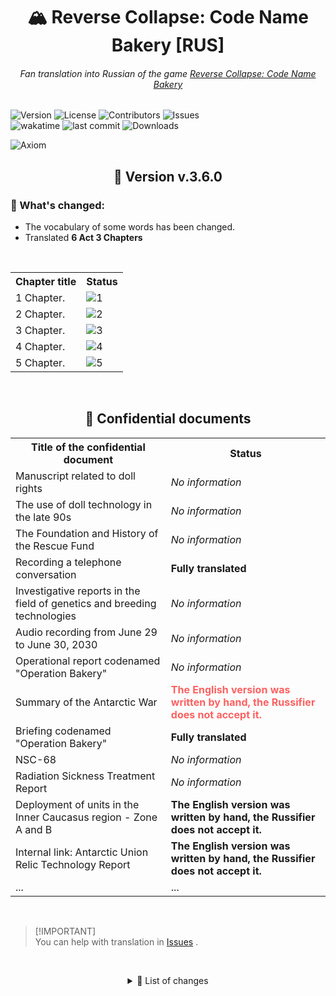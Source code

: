 <h1 align="center">🏔 Reverse Collapse: Code Name Bakery [RUS]</h1>
<h6 align="center">Fan translation into Russian of the game <a href="https://store.steampowered.com/app/1127700/Reverse_Collapse_Code_Name_Bakery/">Reverse Collapse: Code Name Bakery</a> </h6>
<div align="center">
</div>
<p data-md-type="paragraph"><img src="https://img.shields.io/github/v/release/S-MpAI/Reverse-Collapse-RUS?label=Version&amp;style=flat-square" alt="Version" data-md-type="image"> <img src="https://img.shields.io/github/license/S-MpAI/Reverse-Collapse-RUS?label=License&amp;style=flat-square" alt="License" data-md-type="image"> <img src="https://img.shields.io/github/contributors/S-MpAI/Reverse-Collapse-RUS?label=Contributors&amp;style=flat-square" alt="Contributors" data-md-type="image"> <img src="https://img.shields.io/github/issues/S-MpAI/Reverse-Collapse-RUS?label=Issues&amp;style=flat-square" alt="Issues" data-md-type="image"> <br data-md-type="raw_html"> <a href="https://wakatime.com/badge/github/S-MpAI/Reverse-Collapse-RUS" data-md-type="link"></a><img src="https://wakatime.com/badge/github/S-MpAI/Reverse-Collapse-RUS.svg" alt="wakatime" data-md-type="image" class=""> <img src="https://badgen.net/github/last-commit/S-MpAI/Reverse-Collapse-RUS" alt="last commit" data-md-type="image"> <img src="https://badgen.net/github/assets-dl/S-MpAI/Reverse-Collapse-RUS" alt="Downloads" data-md-type="image"> <br data-md-type="raw_html"></p>
<p data-md-type="paragraph"><img src="https://repobeats.axiom.co/api/embed/8a1aacfa99bc79a299939728ce7a43f69271fe8b.svg" data-md-type="image" alt="Axiom"></p>
<div data-md-type="block_html"></div>
<h2 align="center">🚀 Version v.3.6.0</h2>
<h3 align="left">🔹 What's changed:</h3>
<ul style="text-align: left;">
    <li>The vocabulary of some words has been changed.</li>
    <li>Translated <b>6 Act 3 Chapters</b> </li>
</ul>

<br>
<table>
         <tr>
             <th>Chapter title</th>
             <th>Status</th>
         </tr>
         <tr>
             <td>1 Chapter.</td>
             <td>                <img src="https://api.catgirllover.ru/api/badge/Reverse-Collapse-RUS/1/progress/" alt="1"> </td>
         </tr>
         <tr>
             <td>2 Chapter.</td>
             <td>                <img src="https://api.catgirllover.ru/api/badge/Reverse-Collapse-RUS/2/progress/" alt="2"> </td>
         </tr>
         <tr>
             <td>3 Chapter.</td>
             <td>                <img src="https://api.catgirllover.ru/api/badge/Reverse-Collapse-RUS/3/progress/" alt="3"> </td>
         </tr>
         <tr>
             <td>4 Chapter.</td>
             <td>                <img src="https://api.catgirllover.ru/api/badge/Reverse-Collapse-RUS/4/progress/" alt="4"> </td>
         </tr>
           <tr>
             <td>5 Chapter.</td>
             <td>                <img src="https://api.catgirllover.ru/api/badge/Reverse-Collapse-RUS/5/progress/" alt="5"> </td>
         </tr>
     </table>
<br>

<!-- > [!CAUTION]
> .

<br>
 -->

<h2 align="center">💾 Confidential documents</h2>
<table>
        <tr>
            <th>Title of the confidential document</th>
            <th>Status</th>
        </tr>
        <tr>
            <td>Manuscript related to doll rights</td>
            <td><i>No information</i></td>
        </tr>
        <tr>
            <td>The use of doll technology in the late 90s</td>
            <td><i>No information</i></td>
        </tr>
        <tr>
            <td>The Foundation and History of the Rescue Fund</td>
            <td><i>No information</i></td>
        </tr>
        <tr>
            <td>Recording a telephone conversation</td>
            <td><b>Fully translated</b></td>
        </tr>
        <tr>
            <td>Investigative reports in the field of genetics and breeding technologies</td>
            <td><i>No information</i></td>
        </tr>
        <tr>
            <td>Audio recording from June 29 to June 30, 2030</td>
            <td><i>No information</i></td>
        </tr>
        <tr>
            <td>Operational report codenamed "Operation Bakery"</td>
            <td><i>No information</i></td>
        </tr>
        <tr>
            <td>Summary of the Antarctic War</td>
            <td style="color: #ff6060;"><b>The English version was written by hand, the Russifier does not accept it.</b></td>
        </tr>
        <tr>
            <td>Briefing codenamed "Operation Bakery"</td>
            <td class="status-green"><b>Fully translated</b></td>
        </tr>
        <tr>
            <td>NSC-68</td>
            <td class="status-gray"><i>No information</i></td>
        </tr>
        <tr>
            <td>Radiation Sickness Treatment Report</td>
            <td class="status-gray"><i>No information</i></td>
        </tr>
        <tr>
            <td>Deployment of units in the Inner Caucasus region - Zone A and B</td>
            <td class="status-red"><b>The English version was written by hand, the Russifier does not accept it.</b></td>
        </tr>
        <tr>
            <td>Internal link: Antarctic Union Relic Technology Report</td>
            <td class="status-red"><b>The English version was written by hand, the Russifier does not accept it.</b></td>
        </tr>
        <tr>
            <td>...</td>
            <td>...</td>
        </tr>
    </table>
<br>

> [!IMPORTANT]<br> You can help with translation in <a href="https://github.com/S-MpAI/Reverse-Collapse-RUS/issues" class="button">Issues</a> .

<br> <comment data-md-type="comment"></comment> <details align="center">     <summary><h>📌 List of changes</h></summary>         <details align="left">         <summary>📂 Version v.3.5.0</summary>         <h>🔹 What's changed:</h>         <ul style="text-align: left;">             <li>The vocabulary of some words has been changed.</li>             <li>Translated <b>5 Act 3 Chapters</b>
</li>         </ul>     </details>     <details align="left">         <summary>📂 Version v.3.4.0</summary>         <h>🔹 What's changed:</h>         <ul style="text-align: left;">             <li>Changed lexicon related to translation of strings like <code>Inner Caucasus theater base</code>
</li>             <li>Translated <b>4 Act 3 Chapters</b>
</li>             <li>Translated <b> recess 4 of Act 3 of Chapter 3</b>
</li>         </ul>     </details>     <details align="left">         <summary>📂 Version v.3.3.1</summary>         <h>🔹 What's changed:</h>         <ul style="text-align: left;">             <li>Added missing translation for <b>3 Act 3 Chapter 3</b>
</li>         </ul>     </details>     <details align="left">         <summary>📂 Version v.3.3.0</summary>         <h>🔹 What's changed:</h>         <ul style="text-align: left;">             <li>Translated <b>3 Act 3 Chapter 3</b>
</li>             <li>Changed translation of some effects and statuses</li>         </ul>     </details>     <details align="left">         <summary>📂 Version v.3.2.0</summary>         <h>🔹 What's changed:</h>         <ul style="text-align: left;">             <li>Translated <b>2 Act 3 Chapters</b>
</li>         </ul>     </details>     <details align="left">         <summary>📂 Version v.3.1.2</summary>         <h>🔹 What's changed:</h>         <ul style="text-align: left;">             <li>Transferred <b>1 Act 3 Chapters</b>
</li>         </ul>     </details>     <details align="left">         <summary>📂 Version v.3.0.0</summary>         <h>🔹 What's changed:</h>         <ul style="text-align: left;">             <li>Translated <b>Prologue Chapter 3</b>
</li>         </ul>     </details>     <details align="left">         <summary>📂 Version v.2.9.0</summary>         <h>🔹 What's changed:</h>         <ul style="text-align: left;">             <li>Translated <b>9 Act 2 Chapters</b>
</li>             <li>Translated <b>all clothes from DLC</b>
</li>         </ul>     </details>     <details align="left">         <summary>📂 Version v.2.8.0</summary>         <h>🔹 What's changed:</h>         <ul style="text-align: left;">             <li>Translated <b>8 Act 2 Chapters</b>
</li>             <li>Translated <b> recess 9 of Act 2 of Chapter 2</b>
</li>         </ul>     </details>     <details align="left">         <summary>📂 Version v.2.7.0</summary>         <h>🔹 What's changed:</h>         <ul style="text-align: left;">             <li>Translated <b>7 Act 2 Chapters</b>
</li>             <li>Changed the translation of strings like <code>\n Remaining steps: {{B}}</code> under a common template;</li>         </ul>     </details>     <details align="left">         <summary>📂 Version v.2.6.0</summary>         <h>🔹 What's changed:</h>         <ul style="text-align: left;">             <li>Translated <b>6 Act 2 Chapters</b>
</li>         </ul>     </details>     <details align="left">         <summary>📂 Version v.2.5.0</summary>         <h>🔹 What's changed:</h>         <ul style="text-align: left;">             <li>Translated <b>5 Act 2 Chapters</b>
</li>             <li>Translated <b>4 Act 2 Chapters</b>
</li>             <li>Translated <b> recess 6 of Act 2 of Chapter 2</b>
</li>         </ul>     </details>     <details align="left">         <summary>📂 Version v.2.3.0</summary>         <h>🔹 What's changed:</h>         <ul style="text-align: left;">             <li>
<b>3 act 2 chapter 2 </b>with all the secrets </li>         </ul>     </details>     <details align="left">         <summary>📂 Version v.2.0.2</summary>         <h>🔹 What's changed:</h>         <blockquote style="text-align: left;">Very lucky to get a translation to a confidential file as not every such file is translatable.</blockquote>
<br>         <ul style="text-align: left;">             <li>Added detailed translation of confidential file <code>Initial Warsaw incident report</code>
</li>             <li>Partially improved translation of the text of one of the battles (presumably <code>Internal conflict</code>)</li>             <li>Spot translations of broken names from auto-translator (Jephutia, Lijem, URNA)</li>             <li>Added and modified the translation of some achievements to fit the general template</li>         </ul>     </details>     <details align="left">         <summary>📂 Version v.2.0.1</summary>         <h>🔹 What's changed:</h>         <ul style="text-align: left;">             <li>Refined the display of skills in the creature details in some places</li>             <li>Changed display of some status names</li>             <li>Improved translation of strings like:  <code>December {{A}}th, {{B}} P.M. Moderate snow</code>
</li>             <li>Spot translations of broken words from auto-translator</li>         </ul>     </details> </details>
